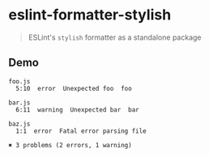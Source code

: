 # eslint-formatter-stylish

> ESLint's `stylish` formatter as a standalone package

## Demo

```
foo.js
  5:10  error  Unexpected foo  foo

bar.js
  6:11  warning  Unexpected bar  bar

baz.js
  1:1  error  Fatal error parsing file

✖ 3 problems (2 errors, 1 warning)
```
